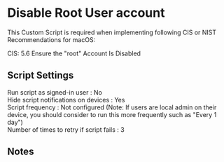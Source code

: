 # Disable Root User account 
This Custom Script is required when implementing following CIS or NIST Recommendations for macOS:

CIS: 5.6 Ensure the "root" Account Is Disabled

## Script Settings
Run script as signed-in user : No  
Hide script notifications on devices : Yes  
Script frequency : Not configured (Note: If users are local admin on their device, you should consider to run this more frequently such as "Every 1 day")  
Number of times to retry if script fails : 3  

## Notes
